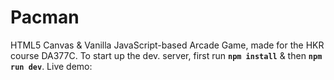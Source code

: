 # Pacman
HTML5 Canvas & Vanilla JavaScript-based Arcade Game, made for the HKR course DA377C.
To start up the dev. server, first run **`npm install`** & then **`npm run dev`**.
Live demo:
